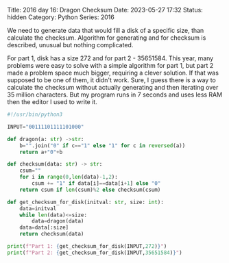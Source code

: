 Title: 2016 day 16: Dragon Checksum
Date: 2023-05-27 17:32
Status: hidden
Category: Python
Series: 2016

We need to generate data that would fill a disk of a specific size,
than calculate the checksum. Algorithm for generating and for checksum
is described, unusual but nothing complicated.

For part 1, disk has a size 272 and for part 2 - 35651584. This year, many
problems were easy to solve with a simple algorithm for part 1, but part 2
made a problem space much bigger, requiring a clever solution. If that was
supposed to be one of them, it didn't work. Sure, I guess there is a way
to calculate the checksum without actually generating and then iterating
over 35 million characters. But my program runs in 7 seconds and uses less
RAM then the editor I used to write it.

```python
#!/usr/bin/python3

INPUT="00111101111101000"

def dragon(a: str) ->str:
    b="".join("0" if c=="1" else "1" for c in reversed(a))
    return a+"0"+b

def checksum(data: str) -> str:
    csum=""
    for i in range(0,len(data)-1,2):
        csum += "1" if data[i]==data[i+1] else "0"
    return csum if len(csum)%2 else checksum(csum)

def get_checksum_for_disk(initval: str, size: int):
    data=initval
    while len(data)<=size:
        data=dragon(data)
    data=data[:size]
    return checksum(data)

print(f"Part 1: {get_checksum_for_disk(INPUT,272)}")
print(f"Part 2: {get_checksum_for_disk(INPUT,35651584)}")
```